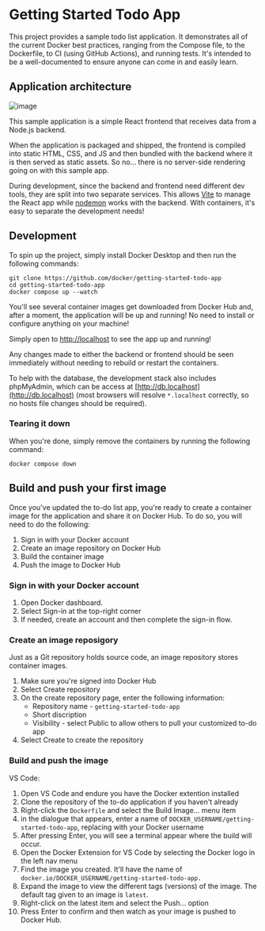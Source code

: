 # Getting Started Todo App

This project provides a sample todo list application. It demonstrates all of
the current Docker best practices, ranging from the Compose file, to the
Dockerfile, to CI (using GitHub Actions), and running tests. It's intended to 
be a well-documented to ensure anyone can come in and easily learn.

## Application architecture

![image](https://github.com/docker/getting-started-todo-app/assets/313480/c128b8e4-366f-4b6f-ad73-08e6652b7c4d)


This sample application is a simple React frontend that receives data from a
Node.js backend. 

When the application is packaged and shipped, the frontend is compiled into
static HTML, CSS, and JS and then bundled with the backend where it is then
served as static assets. So no... there is no server-side rendering going on
with this sample app.

During development, since the backend and frontend need different dev tools, 
they are split into two separate services. This allows [Vite](https://vitejs.dev/) 
to manage the React app while [nodemon](https://nodemon.io/) works with the 
backend. With containers, it's easy to separate the development needs!

## Development

To spin up the project, simply install Docker Desktop and then run the following 
commands:

```
git clone https://github.com/docker/getting-started-todo-app
cd getting-started-todo-app
docker compose up --watch
```

You'll see several container images get downloaded from Docker Hub and, after a
moment, the application will be up and running! No need to install or configure
anything on your machine!

Simply open to [http://localhost](http://localhost) to see the app up and running!

Any changes made to either the backend or frontend should be seen immediately
without needing to rebuild or restart the containers.

To help with the database, the development stack also includes phpMyAdmin, which
can be access at [http://db.localhost](http://db.localhost) (most browsers will 
resolve `*.localhost` correctly, so no hosts file changes should be required).

### Tearing it down

When you're done, simply remove the containers by running the following command:

```
docker compose down
```

## Build and push your first image
Once you've updated the to-do list app, you're ready to create a container image for the application and share it on Docker Hub. To do so, you will need to do the following:
1. Sign in with your Docker account
2. Create an image repository on Docker Hub
3. Build the container image
4. Push the image to Docker Hub

### Sign in with your Docker account
1. Open Docker dashboard.
2. Select Sign-in at the top-right corner
3. If needed, create an account and then complete the sign-in flow.

### Create an image reposigory
Just as a Git repository holds source code, an image repository stores container images.
1. Make sure you're signed into Docker Hub
2. Select Create repository
3. On the create repository page, enter the following information:
    - Repository name - ```getting-started-todo-app```
    - Short discription
    - Visibility - select Public to allow others to pull your customized to-do app
4. Select Create to create the repository

### Build and push the image
VS Code:
1. Open VS Code and endure you have the Docker extention installed
2. Clone the repository of the to-do application if you haven't already
3. Right-click the ```Dockerfile``` and select the Build Image... menu item
4. in the dialogue that appears, enter a name of ```DOCKER_USERNAME/getting-started-todo-app```, replacing with your Docker username
5. After pressing Enter, you will see a terminal appear where the build will occur.
6. Open the Docker Extension for VS Code by selecting the Docker logo in the left nav menu
7. Find the image you created. It'll have the name of ```docker.io/DOCKER_USERNAME/getting-started-todo-app.```
8. Expand the image to view the different tags (versions) of the image. The default tag given to an image is ```latest```.
9. Right-click on the latest item and select the Push... option
10. Press Enter to confirm and then watch as your image is pushed to Docker Hub.
